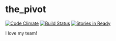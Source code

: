 the_pivot
=========

[![Code Climate](https://codeclimate.com/github/tyrbo/the_pivot/badges/gpa.svg)](https://codeclimate.com/github/tyrbo/the_pivot) [![Build Status](https://travis-ci.org/tyrbo/the_pivot.svg?branch=master)](https://travis-ci.org/tyrbo/the_pivot)
[![Stories in Ready](https://badge.waffle.io/tyrbo/the_pivot.svg?label=ready&title=Ready)](http://waffle.io/tyrbo/the_pivot)

I love my team!
